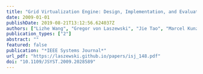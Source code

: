 ```yaml
---
title: "Grid Virtualization Engine: Design, Implementation, and Evaluation"
date: 2009-01-01
publishDate: 2019-08-21T13:12:56.624037Z
authors: ["Lizhe Wang", "Gregor von Laszewski", "Jie Tao", "Marcel Kunze"]
publication_types: ["2"]
abstract: ""
featured: false
publication: "*IEEE Systems Journal*"
url_pdf: "https://laszewski.github.io/papers/isj_148.pdf"
doi: "10.1109/JSYST.2009.2028589"
---
```



